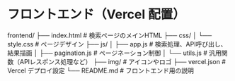 # フロントエンド（Vercel 配置）

frontend/
├── index.html             # 検索ページのメインHTML
├── css/
│   └── style.css          # ページデザイン
├── js/
│   ├── app.js             # 検索処理、API呼び出し、結果描画
│   ├── pagination.js      # ページネーション制御
│   └── utils.js           # 汎用関数（APIレスポンス処理など）
├── img/                   # アイコンやロゴ
├── vercel.json            # Vercel デプロイ設定
└── README.md              # フロントエンド用の説明

